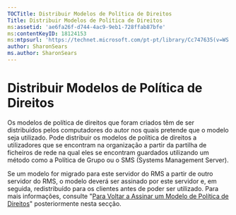 ```yaml
---
TOCTitle: Distribuir Modelos de Política de Direitos
Title: Distribuir Modelos de Política de Direitos
ms:assetid: 'ae6fa26f-d744-4ac9-9eb1-728ffab87bfe'
ms:contentKeyID: 18124153
ms:mtpsurl: 'https://technet.microsoft.com/pt-pt/library/Cc747635(v=WS.10)'
author: SharonSears
ms.author: SharonSears
---
```


Distribuir Modelos de Política de Direitos
==========================================

Os modelos de política de direitos que foram criados têm de ser distribuídos pelos computadores do autor nos quais pretende que o modelo seja utilizado. Pode distribuir os modelos de política de direitos a utilizadores que se encontram na organização a partir da partilha de ficheiros de rede na qual eles se encontram guardados utilizando um método como a Política de Grupo ou o SMS (Systems Management Server).

Se um modelo for migrado para este servidor do RMS a partir de outro servidor do RMS, o modelo deverá ser assinado por este servidor e, em seguida, redistribuído para os clientes antes de poder ser utilizado. Para mais informações, consulte "[Para Voltar a Assinar um Modelo de Política de Direitos](https://technet.microsoft.com/bf705953-1df6-46b2-9d34-66410e3b25d1)" posteriormente nesta secção.
